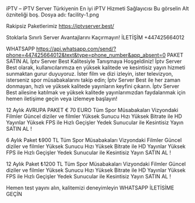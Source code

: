 iPTV – iPTV Server Türkiyenin En iyi iPTV Hizmeti Sağlayıcısı
Bu görselin Alt özniteliği boş. Dosya adı: facility-1.png

Rakipsiz Paketlerimiz
https://iptvserver.best/

Stoklarla Sınırlı Server Avantajlarını Kaçırmayın!
İLETİŞİM
+447425664012

WHATSAPP
https://api.whatsapp.com/send/?phone=447425664012&text&type=phone_number&app_absent=0
PAKET SATIN AL
İptv Server Best Kalitesiyle Tanışmaya Hoşgeldiniz!
İptv Server Best olarak, kullanıcılarımıza en yüksek kalitede ve kesintisiz yayın hizmeti sunmaktan gurur duyuyoruz. İster film ve dizi izleyin, ister televizyon, isterseniz spor müsabakalarını takip edin; İptv Server Best ile her zaman donmayan, hızlı ve yüksek kalitede yayınların keyfini çıkarın. İptv Server Best ailesine katılmak ve yüksek kalitede yayınlarımızdan faydalanmak için hemen iletişime geçin veya izlemeye başlayın!


12 Aylık AVRUPA PAKET
€ 70 EURO
Tüm Spor Müsabakaları
Vizyondaki Filmler
Güncel diziler ve filmler
Yüksek Sunucu Hızı
Yüksek Bitrate ile HD Yayınlar
Yüksek FPS ile Hızlı Geçişler
Yedek Sunucular ile Kesintisiz Yayın
SATIN AL !


6 Aylık Paket
₺900 TL
Tüm Spor Müsabakaları
Vizyondaki Filmler
Güncel diziler ve filmler
Yüksek Sunucu Hızı
Yüksek Bitrate ile HD Yayınlar
Yüksek FPS ile Hızlı Geçişler
Yedek Sunucular ile Kesintisiz Yayın
SATIN AL !


12 Aylık Paket
₺1200 TL
Tüm Spor Müsabakaları
Vizyondaki Filmler
Güncel diziler ve filmler
Yüksek Sunucu Hızı
Yüksek Bitrate ile HD Yayınlar
Yüksek FPS ile Hızlı Geçişler
Yedek Sunucular ile Kesintisiz Yayın
SATIN AL !

Hemen test yayını alın, kalitemizi deneyimleyin
WHATSAPP İLETİSİME GEÇİN
